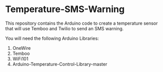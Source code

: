 # Temperature-SMS-Warning
This repository contains the Arduino code to create a temperature sensor that will use Temboo and Twilio to send an SMS warning.

You will need the following Arduino Libraries:
  1) OneWire
  2) Temboo
  3) WiFi101
  4) Arduino-Temperature-Control-Library-master
